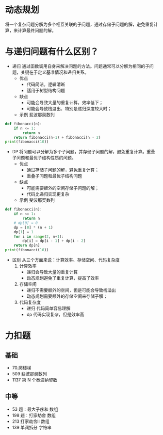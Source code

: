 # 动态规划
将一个复杂问题分解为多个相互关联的子问题，通过存储子问题的解，避免重复计算，来计算最终问题的解。
# 与递归问题有什么区别？
* 递归
    通过函数调用自身来解决问题的方法。问题通常可以分解为相同的子问题，关键在于定义基准情况和递归关系。
    * 优点
        * 代码简洁，逻辑清晰
        * 适用于树型结构问题
    * 缺点
        * 可能会导致大量的重复计算，效率低下；
        * 可能会导致栈溢出，特别是递归深度较大时；
    * 示例 斐波那契数列
```python
def fibonacci(n):
    if n <= 1:
        return n
    return fibonacci(n-1) + fibonacci(n - 2)
print(fibonacci(10))
```
* DP
    将问题可以分解为多个子问题，并存储子问题的解，避免重复计算。重叠子问题和最优子结构性质的问题。
    * 优点
        * 通过存储子问题的解，避免重复计算；
        * 重叠子问题和最优子结构问题
    * 缺点
        * 可能需要额外的空间存储子问题的解；
        * 代码比递归实现更复杂
    * 示例 斐波那契数列
```python
def fibonacci(n):
    if n <= 1:
        return n
    # dp[0] = 0
    dp = [0] * (n + 1)
    dp[1] = 1
    for i in range(2, n+1):
        dp[i] = dp[i - 1] + dp[i - 2]
    return dp[n]
print(fibonacci(10))
```
* 区别
    从三个方面来说：计算效率、存储空间、代码复杂度
    1. 计算效率
        * 递归会导致大量的重复计算
        * 动态规划避免了重复计算，提高了效率
    2. 存储空间
        * 递归不需要额外的空间，但是可能会导致栈溢出
        * 动态规划需要额外的存储空间来存储子解；
    3. 代码复杂度
        * 递归 代码简单容易理解
        * dp 代码实现复杂，但是效率高
# 力扣题
## 基础
* 70.爬楼梯
* 509 斐波那契数列
* 1137 第 N 个泰波纳契数
## 中等
* 53 题：最大子序和
数组
* 198 题：打家劫舍
数组
* 213 打家劫舍II
数组
* 139 单词拆分
字符串
